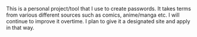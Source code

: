 This is a personal project/tool that I use to create passwords. It takes terms from various different sources such as comics, anime/manga etc. I will continue to improve it overtime. I plan to give it a designated site and apply in that way.
